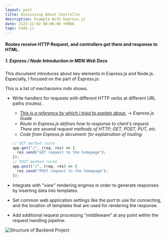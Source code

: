 ```yaml
---
layout: post
title: Discussing About Controller
description: Example With Express.js
date: 2123-12-02 08:08:08 +0900
tags: node.js
---
```


#### Routes receive HTTP Request, and controllers get them and response to HTML.

##### 1. Express / Node Introduction in MDN Web Docs

This document introduces about key elements in Express.js and Node.js.
Especially, I focused on the part of Express.js:

This is a list of mechanisms mdn shows.

- Write handlers for requests with different HTTP verbs at different URL paths (routes).

  - _[This is a reference by which I tried to explain about.](https://expressjs.com/en/guide/routing.html) -> Express.js Guide_
  - _Route in Express.js defines how to response to client's request. There are several request methods of HTTP; GET, POST, PUT, etc._
  - _Code from Express.js document: for explaination of routing:_

  ```javascript
  // GET method route
  app.get("/", (req, res) => {
    res.send("GET request to the homepage");
  });
  // POST method route
  app.post("/", (req, res) => {
    res.send("POST request to the homepage");
  });
  ```

- Integrate with "view" rendering engines in order to generate responses by inserting data into templates.
- Set common web application settings like the port to use for connecting, and the location of templates that are used for rendering the response.
- Add additional request processing "middleware" at any point within the request handling pipeline.

![Structure of Backend Project](image.png)

```

```
